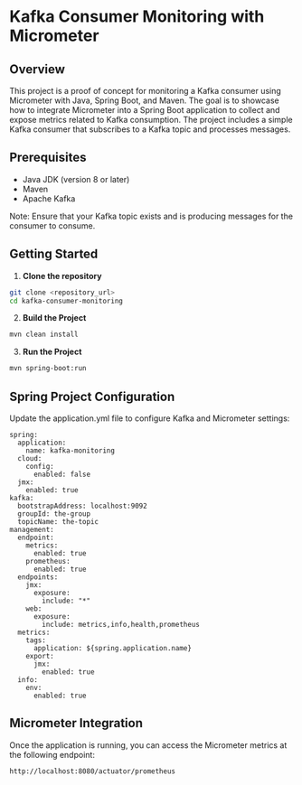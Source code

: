 # Kafka Consumer Monitoring with Micrometer

## Overview
This project is a proof of concept for monitoring a Kafka consumer using Micrometer with Java, Spring Boot, and Maven. The goal is to showcase how to integrate Micrometer into a Spring Boot application to collect and expose metrics related to Kafka consumption. The project includes a simple Kafka consumer that subscribes to a Kafka topic and processes messages.

## Prerequisites
- Java JDK (version 8 or later)
- Maven
- Apache Kafka

Note: Ensure that your Kafka topic exists and is producing messages for the consumer to consume.

## Getting Started

1. **Clone the repository**
 ```bash
 git clone <repository_url>
 cd kafka-consumer-monitoring
 ```

2. **Build the Project**
```bash
mvn clean install
```

3. **Run the Project**
```bash
mvn spring-boot:run
```

## Spring Project Configuration 
Update the application.yml file to configure Kafka and Micrometer settings:
```
spring:
  application:
    name: kafka-monitoring
  cloud:
    config:
      enabled: false
  jmx:
    enabled: true
kafka:
  bootstrapAddress: localhost:9092
  groupId: the-group
  topicName: the-topic
management:
  endpoint:
    metrics:
      enabled: true
    prometheus:
      enabled: true
  endpoints:
    jmx:
      exposure:
        include: "*"
    web:
      exposure:
        include: metrics,info,health,prometheus
  metrics:
    tags:
      application: ${spring.application.name}
    export:
      jmx:
        enabled: true
  info:
    env:
      enabled: true
  ```

## Micrometer Integration
Once the application is running, you can access the Micrometer metrics at the following endpoint:
```bash
http://localhost:8080/actuator/prometheus
```

